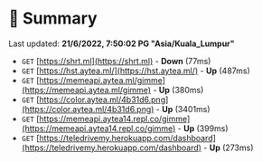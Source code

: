 # 📖 Summary
Last updated: **21/6/2022, 7:50:02 PG "Asia/Kuala_Lumpur"**

- `GET` [https://shrt.ml](https://shrt.ml) - **Down** (77ms)
- `GET` [https://hst.aytea.ml/](https://hst.aytea.ml/) - **Up** (487ms)
- `GET` [https://memeapi.aytea.ml/gimme](https://memeapi.aytea.ml/gimme) - **Up** (380ms)
- `GET` [https://color.aytea.ml/4b31d6.png](https://color.aytea.ml/4b31d6.png) - **Up** (3401ms)
- `GET` [https://memeapi.aytea14.repl.co/gimme](https://memeapi.aytea14.repl.co/gimme) - **Up** (399ms)
- `GET` [https://teledrivemy.herokuapp.com/dashboard](https://teledrivemy.herokuapp.com/dashboard) - **Up** (273ms)
